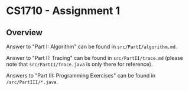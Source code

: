 # CS1710 - Assignment 1

## Overview

Answer to "Part I: Algorithm" can be found in `src/PartI/algorithm.md`.

Answer to "Part II: Tracing" can be found in `src/PartII/trace.md` (please note that `src/PartII/Trace.java` is only there for reference).

Answers to "Part III: Programming Exercises" can be found in `/src/PartIII/*.java`.